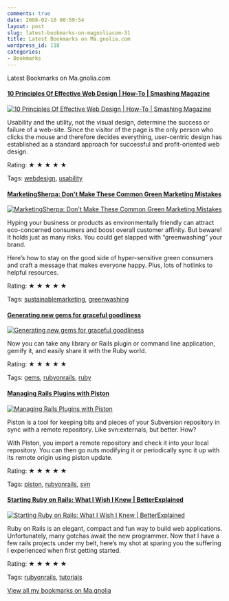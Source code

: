 ```yaml
---
comments: true
date: 2008-02-10 00:59:54
layout: post
slug: latest-bookmarks-on-magnoliacom-31
title: Latest Bookmarks on Ma.gnolia.com
wordpress_id: 118
categories:
- Bookmarks
---
```


Latest Bookmarks on Ma.gnolia.com

#### [10 Principles Of Effective Web Design | How-To | Smashing Magazine](http://www.smashingmagazine.com/2008/01/31/10-principles-of-effective-web-design/)

[![10 Principles Of Effective Web Design | How-To | Smashing Magazine](http://ma.gnolia.com/bookmarks/churezolu/thumbnail/160)](http://www.smashingmagazine.com/2008/01/31/10-principles-of-effective-web-design/)

Usability and the utility, not the visual design, determine the success or failure of a web-site. Since the visitor of the page is the only person who clicks the mouse and therefore decides everything, user-centric design has established as a standard approach for successful and profit-oriented web design.

Rating: ★ ★ ★ ★ ★

Tags: [webdesign](http://ma.gnolia.com/people/ivanoats/tags/webdesign), [usability](http://ma.gnolia.com/people/ivanoats/tags/usability)

#### [MarketingSherpa: Don't Make These Common Green Marketing Mistakes](http://www.marketingsherpa.com/article.php?ident=30323)

[![MarketingSherpa: Don't Make These Common Green Marketing Mistakes](http://ma.gnolia.com/bookmarks/chuxarafuj/thumbnail/160)](http://www.marketingsherpa.com/article.php?ident=30323)

Hyping your business or products as environmentally friendly can attract eco-concerned consumers and boost overall customer affinity. But beware! It holds just as many risks. You could get slapped with “greenwashing” your brand. 

Here’s how to stay on the good side of hyper-sensitive green consumers and craft a message that makes everyone happy. Plus, lots of hotlinks to helpful resources.

Rating: ★ ★ ★ ★ ★

Tags: [sustainablemarketing](http://ma.gnolia.com/people/ivanoats/tags/sustainablemarketing), [greenwashing](http://ma.gnolia.com/people/ivanoats/tags/greenwashing)

#### [Generating new gems for graceful goodliness](http://drnicwilliams.com/2006/10/11/generating-new-gems/?ruby_subreddit)

[![Generating new gems for graceful goodliness](http://ma.gnolia.com/bookmarks/tukiwa/thumbnail/160)](http://drnicwilliams.com/2006/10/11/generating-new-gems/?ruby_subreddit)

Now you can take any library or Rails plugin or command line application, gemify it, and easily share it with the Ruby world.

Rating: ★ ★ ★ ★ ★

Tags: [gems](http://ma.gnolia.com/people/ivanoats/tags/gems), [rubyonrails](http://ma.gnolia.com/people/ivanoats/tags/rubyonrails), [ruby](http://ma.gnolia.com/people/ivanoats/tags/ruby)

#### [Managing Rails Plugins with Piston](http://www.rubyinside.com/advent2006/12-piston.html)

[![Managing Rails Plugins with Piston](http://ma.gnolia.com/bookmarks/prebenulu/thumbnail/160)](http://www.rubyinside.com/advent2006/12-piston.html)

Piston is a tool for keeping bits and pieces of your Subversion repository in sync with a remote repository. Like svn:externals, but better. How?

With Piston, you import a remote repository and check it into your local repository. You can then go nuts modifying it or periodically sync it up with its remote origin using piston update.

Rating: ★ ★ ★ ★ ★

Tags: [piston](http://ma.gnolia.com/people/ivanoats/tags/piston), [rubyonrails](http://ma.gnolia.com/people/ivanoats/tags/rubyonrails), [svn](http://ma.gnolia.com/people/ivanoats/tags/svn)

#### [Starting Ruby on Rails: What I Wish I Knew | BetterExplained](http://betterexplained.com/articles/starting-ruby-on-rails-what-i-wish-i-knew/)

[![Starting Ruby on Rails: What I Wish I Knew | BetterExplained](http://ma.gnolia.com/bookmarks/shistovo/thumbnail/160)](http://betterexplained.com/articles/starting-ruby-on-rails-what-i-wish-i-knew/)

Ruby on Rails is an elegant, compact and fun way to build web applications. Unfortunately, many gotchas await the new programmer. Now that I have a few rails projects under my belt, here’s my shot at sparing you the suffering I experienced when first getting started.

Rating: ★ ★ ★ ★ ★

Tags: [rubyonrails](http://ma.gnolia.com/people/ivanoats/tags/rubyonrails), [tutorials](http://ma.gnolia.com/people/ivanoats/tags/tutorials)

[View all my bookmarks on Ma.gnolia](http://ma.gnolia.com/people/ivanoats/bookmarks)
